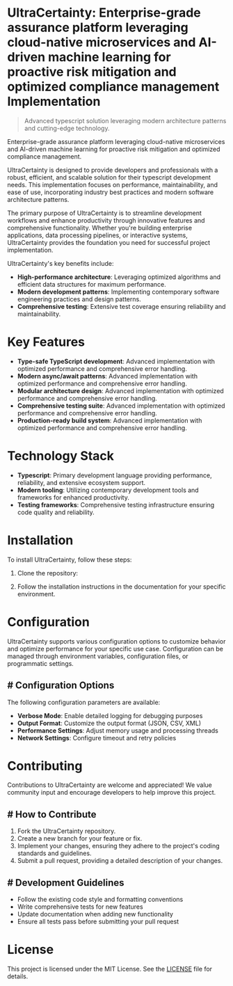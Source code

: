 <!-- fallback_UltraCertainty_20250802212244_25756 -->

# UltraCertainty: Enterprise-grade assurance platform leveraging cloud-native microservices and AI-driven machine learning for proactive risk mitigation and optimized compliance management Implementation
> Advanced typescript solution leveraging modern architecture patterns and cutting-edge technology.

Enterprise-grade assurance platform leveraging cloud-native microservices and AI-driven machine learning for proactive risk mitigation and optimized compliance management.

UltraCertainty is designed to provide developers and professionals with a robust, efficient, and scalable solution for their typescript development needs. This implementation focuses on performance, maintainability, and ease of use, incorporating industry best practices and modern software architecture patterns.

The primary purpose of UltraCertainty is to streamline development workflows and enhance productivity through innovative features and comprehensive functionality. Whether you're building enterprise applications, data processing pipelines, or interactive systems, UltraCertainty provides the foundation you need for successful project implementation.

UltraCertainty's key benefits include:

* **High-performance architecture**: Leveraging optimized algorithms and efficient data structures for maximum performance.
* **Modern development patterns**: Implementing contemporary software engineering practices and design patterns.
* **Comprehensive testing**: Extensive test coverage ensuring reliability and maintainability.

# Key Features

* **Type-safe TypeScript development**: Advanced implementation with optimized performance and comprehensive error handling.
* **Modern async/await patterns**: Advanced implementation with optimized performance and comprehensive error handling.
* **Modular architecture design**: Advanced implementation with optimized performance and comprehensive error handling.
* **Comprehensive testing suite**: Advanced implementation with optimized performance and comprehensive error handling.
* **Production-ready build system**: Advanced implementation with optimized performance and comprehensive error handling.

# Technology Stack

* **Typescript**: Primary development language providing performance, reliability, and extensive ecosystem support.
* **Modern tooling**: Utilizing contemporary development tools and frameworks for enhanced productivity.
* **Testing frameworks**: Comprehensive testing infrastructure ensuring code quality and reliability.

# Installation

To install UltraCertainty, follow these steps:

1. Clone the repository:


2. Follow the installation instructions in the documentation for your specific environment.

# Configuration

UltraCertainty supports various configuration options to customize behavior and optimize performance for your specific use case. Configuration can be managed through environment variables, configuration files, or programmatic settings.

## # Configuration Options

The following configuration parameters are available:

* **Verbose Mode**: Enable detailed logging for debugging purposes
* **Output Format**: Customize the output format (JSON, CSV, XML)
* **Performance Settings**: Adjust memory usage and processing threads
* **Network Settings**: Configure timeout and retry policies

# Contributing

Contributions to UltraCertainty are welcome and appreciated! We value community input and encourage developers to help improve this project.

## # How to Contribute

1. Fork the UltraCertainty repository.
2. Create a new branch for your feature or fix.
3. Implement your changes, ensuring they adhere to the project's coding standards and guidelines.
4. Submit a pull request, providing a detailed description of your changes.

## # Development Guidelines

* Follow the existing code style and formatting conventions
* Write comprehensive tests for new features
* Update documentation when adding new functionality
* Ensure all tests pass before submitting your pull request

# License

This project is licensed under the MIT License. See the [LICENSE](https://github.com/cerenyilmazjinx/UltraCertainty/blob/main/LICENSE) file for details.
